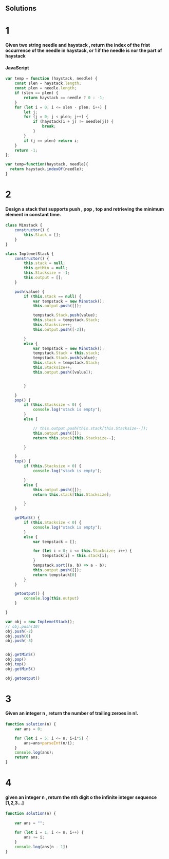 ## Solutions 


# 1 # 
#### Given two string needle and haystack , return the index of the frist occurrence of the needle in haystack, or 1 if the needle is nor the part of haystack ####
#### JavaScript

```js
var temp = function (haystack, needle) {
    const slen = haystack.length;
    const plen = needle.length;
    if (slen == plen) {
        return haystack == needle ? 0 : -1;
    }
    for (let i = 0; i <= slen - plen; i++) {
        let j;
        for (j = 0; j < plen; j++) {
            if (haystack[i + j] != needle[j]) {
                break;
            }
        }
        if (j == plen) return i;
    }
    return -1;
};
```

```js
var temp=function(haystack, needle){
  return haystack.indexOf(needle);
}
```

# 2 #

#### Design a stack that supports push , pop , top and retrieving the minimum element in constant time.

```js
class Minstack {
    constructor() {
        this.Stack = [];
    }
}

class ImplemetStack {
    constructor() {
        this.stack = null;
        this.getMin = null;
        this.Stacksize = -1;
        this.output = [];
    }

    push(value) {
        if (this.stack == null) {
            var tempstack = new Minstack();
            this.output.push([]);

            tempstack.Stack.push(value);
            this.stack = tempstack.Stack;
            this.Stacksize++;
            this.output.push([-2]);

        }
        else {
            var tempstack = new Minstack();
            tempstack.Stack = this.stack;
            tempstack.Stack.push(value);
            this.stack = tempstack.Stack;
            this.Stacksize++;
            this.output.push([value]);


        }

    }
    pop() {
        if (this.Stacksize < 0) {
            console.log("stack is empty");
        }
        else {

            // this.output.push(this.stack[this.Stacksize--]);
            this.output.push([]);
            return this.stack[this.Stacksize--];

        }

    }
    top() {
        if (this.Stacksize < 0) {
            console.log("stack is empty");

        }
        else {
            this.output.push([]);
            return this.stack[this.Stacksize];

        }
    }

    getMinS() {
        if (this.Stacksize < 0) {
            console.log("stack is empty");
        }
        else {
            var tempstack = [];

            for (let i = 0; i <= this.Stacksize; i++) {
                tempstack[i] = this.stack[i];
            }
            tempstack.sort((a, b) => a - b);
            this.output.push([]);
            return tempstack[0]
        }
    }

    getoutput() {
        console.log(this.output)
    }

}

var obj = new ImplemetStack();
// obj.push(10)
obj.push(-2)
obj.push(0)
obj.push(-3)


obj.getMinS()
obj.pop()
obj.top()
obj.getMinS()

obj.getoutput()

```

# 3 #
#### Given an integer n , return the number of trailing zeroes in n!.

```js
function solution(n) {
    var ans = 0;

    for (let i = 5; i <= n; i=i*5) {
        ans=ans+parseInt(n/i);
    }
    console.log(ans);
    return ans;
}
```
# 4 #
#### given an integer n , return the nth digit o the infinite integer sequence [1,2,3...]

```js
function solution(n) {
      
    var ans = "";

    for (let i = 1; i <= n; i++) {
        ans += i;
    }
    console.log(ans[n - 1])
}
```


